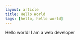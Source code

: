 ```yaml
---
layout: article
title: Hello World
tags: [hello, hello world]
---
```

Hello world! I am a web developer
